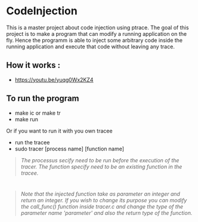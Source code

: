 # CodeInjection

This is a master project about code injection using ptrace.
The goal of this project is to make a program that can modify a running application on the fly.
Hence the programm is able to inject some arbitrary code inside the running application and execute that code without leaving any trace.


## How it works :
- https://youtu.be/yuqg0Wx2KZ4


## To run the program
- make ic or make tr
- make run 

Or if you want to run it with you own tracee

- run the tracee
- sudo tracer [process name] [function name]
> *The processus secify need to be run before the execution of the tracer.*
> *The function specify need to be an existing function in the tracee.*

# 
> *Note that the injected function take as parameter an integer and return an integer.
> If you wish to change its purpose you can modify the call_func() function inside tracer.c and change the type of the parameter name 'parameter' and also the return type of the function.*

